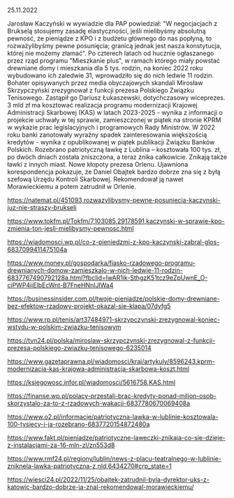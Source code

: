 25.11.2022

Jarosław Kaczyński w wywiadzie dla PAP powiedział: "W negocjacjach z Brukselą stosujemy zasadę elastyczności, jeśli mielibyśmy absolutną pewność, że pieniądze z KPO i z budżetu głównego do nas popłyną, to rozważylibyśmy pewne posunięcia; granicą jednak jest nasza konstytucja, której nie możemy złamać". Po czterech latach od hucznie ogłaszanego przez rząd programu "Mieszkanie plus", w ramach którego miały powstać drewniane domy i mieszkania dla 5 tys. rodzin, na koniec 2022 roku wybudowano ich zaledwie 31, wprowadziło się do nich ledwie 11 rodzin. Bohater opisywanych przez media obyczajowych skandali Mirosław Skrzypczyński zrezygnował z funkcji prezesa Polskiego Związku Tenisowego. Zastąpił go Dariusz Łukaszewski, dotychczasowy wiceprezes. 3 mld zł ma kosztować realizacja programu modernizacji Krajowej Administracji Skarbowej (KAS) w latach 2023-2025 - wynika z informacji o projekcie uchwały w tej sprawie, zamieszczonej w piątek na stronie KPRM w wykazie prac legislacyjnych i programowych Rady Ministrów. W 2022 roku banki zanotowały wyraźny spadek zainteresowania większością kredytów - wynika z opublikowanej w piątek publikacji Związku Banków Polskich. Rozebrano patriotyczną ławkę z Lublina – kosztowała 100 tys. zł, po dwóch dniach została zniszczona, a teraz znika całkowicie. Znikają także ławki z innych miast. Nowe kłopoty prezesa Orlenu. Ujawniona korespondencja pokazuje, że Daniel Obajtek bardzo dobrze zna się z byłą szefową Urzędu Kontroli Skarbowej. Rekomendował ją nawet Morawieckiemu a potem zatrudnił w Orlenie.

https://natemat.pl/451093,rozwazylibysmy-pewne-posuniecia-kaczynski-juz-nie-straszy-brukseli

https://www.tokfm.pl/Tokfm/7,103085,29178591,kaczynski-w-sprawie-kpo-zmienia-ton-jesli-mielibysmy-pewnosc.html

https://wiadomosci.wp.pl/co-z-pieniedzmi-z-kpo-kaczynski-zabral-glos-6837099411475104a

https://www.money.pl/gospodarka/fiasko-rzadowego-programu-drewnianych-domow-zamieszkalo-w-nich-ledwie-11-rodzin-6837767490792128a.html?fbclid=IwAR1ik-SthgzK51tcz9eZpUwnE_O-ciPWP4iiElbEcWnt-B7FneHNnIJlWa4

https://businessinsider.com.pl/twoje-pieniadze/polskie-domy-drewniane-bez-efektow-rzadowy-projekt-okazal-sie-klapa/07dyfg5

https://www.rp.pl/tenis/art37484971-skrzypczynski-zrezygnowal-koniec-wstydu-w-polskim-zwiazku-tenisowym

https://tvn24.pl/polska/miroslaw-skrzypczynski-zrezygnowal-z-funkcji-prezesa-polskiego-zwiazku-tenisowego-6235014

https://www.gazetaprawna.pl/wiadomosci/kraj/artykuly/8596243,kprm-modernizacja-kas-krajowa-administracja-skarbowa-koszt.html

https://ksiegowosc.infor.pl/wiadomosci/5616758,KAS.html

https://finanse.wp.pl/polacy-przestali-brac-kredyty-ponad-milion-osob-skorzystalo-za-to-z-rzadowych-wakacji-6837780670069408a

https://www.o2.pl/informacje/patriotyczna-lawka-w-lublinie-kosztowala-100-tysiecy-i-ja-rozebrano-6837720154872480a

https://www.fakt.pl/pieniadze/patriotyczne-laweczki-znikaja-co-sie-dzieje-z-instalacjami-za-16-mln-zl/zn553d8

https://www.rmf24.pl/regiony/lublin/news-z-placu-teatralnego-w-lublinie-zniknela-lawka-patriotyczna-z,nId,6434270#crp_state=1

https://wiesci24.pl/2022/11/25/obajtek-zatrudnil-byla-dyrektor-uks-z-katowic-bardzo-dobrze-ja-znal-rekomendowal-morawieckiemu/